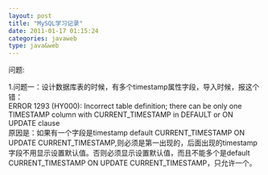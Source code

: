 ```yaml
---
layout: post
title: "MySQL学习记录"
date: 2011-01-17 01:15:24
categories: javaweb
type: java&web
---
```


问题:

1.问题一：设计数据库表的时候，有多个timestamp属性字段，导入时候，报这个错：  
ERROR 1293 (HY000): Incorrect table definition; there can be only one TIMESTAMP column with CURRENT_TIMESTAMP in DEFAULT or ON UPDATE clause  
原因是：如果有一个字段是timestamp default CURRENT_TIMESTAMP ON UPDATE CURRENT_TIMESTAMP,则必须是第一出现的，后面出现的timestamp字段不用显示设置默认值。否则必须显示设置默认值，而且不能多个是default CURRENT_TIMESTAMP ON UPDATE CURRENT_TIMESTAMP，只允许一个。